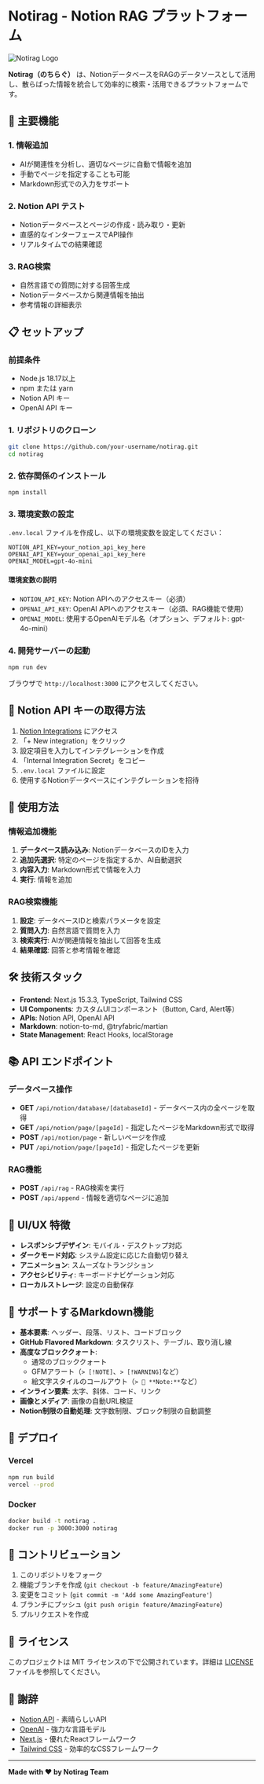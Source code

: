 # Notirag - Notion RAG プラットフォーム

![Notirag Logo](https://via.placeholder.com/800x200/3B82F6/FFFFFF?text=Notirag+-+Notion+%C3%97+RAG+%E3%83%97%E3%83%A9%E3%83%83%E3%83%88%E3%83%95%E3%82%A9%E3%83%BC%E3%83%A0)

**Notirag（のちらぐ）** は、NotionデータベースをRAGのデータソースとして活用し、散らばった情報を統合して効率的に検索・活用できるプラットフォームです。

## 🚀 主要機能

### 1. 情報追加
- AIが関連性を分析し、適切なページに自動で情報を追加
- 手動でページを指定することも可能
- Markdown形式での入力をサポート

### 2. Notion API テスト
- Notionデータベースとページの作成・読み取り・更新
- 直感的なインターフェースでAPI操作
- リアルタイムでの結果確認

### 3. RAG検索
- 自然言語での質問に対する回答生成
- Notionデータベースから関連情報を抽出
- 参考情報の詳細表示

## 📋 セットアップ

### 前提条件
- Node.js 18.17以上
- npm または yarn
- Notion API キー
- OpenAI API キー

### 1. リポジトリのクローン
```bash
git clone https://github.com/your-username/notirag.git
cd notirag
```

### 2. 依存関係のインストール
```bash
npm install
```

### 3. 環境変数の設定
`.env.local` ファイルを作成し、以下の環境変数を設定してください：

```env
NOTION_API_KEY=your_notion_api_key_here
OPENAI_API_KEY=your_openai_api_key_here
OPENAI_MODEL=gpt-4o-mini
```

#### 環境変数の説明
- `NOTION_API_KEY`: Notion APIへのアクセスキー（必須）
- `OPENAI_API_KEY`: OpenAI APIへのアクセスキー（必須、RAG機能で使用）
- `OPENAI_MODEL`: 使用するOpenAIモデル名（オプション、デフォルト: gpt-4o-mini）

### 4. 開発サーバーの起動
```bash
npm run dev
```

ブラウザで `http://localhost:3000` にアクセスしてください。

## 🔑 Notion API キーの取得方法

1. [Notion Integrations](https://www.notion.so/my-integrations) にアクセス
2. 「+ New integration」をクリック
3. 設定項目を入力してインテグレーションを作成
4. 「Internal Integration Secret」をコピー
5. `.env.local` ファイルに設定
6. 使用するNotionデータベースにインテグレーションを招待

## 🎯 使用方法

### 情報追加機能
1. **データベース読み込み**: NotionデータベースのIDを入力
2. **追加先選択**: 特定のページを指定するか、AI自動選択
3. **内容入力**: Markdown形式で情報を入力
4. **実行**: 情報を追加

### RAG検索機能
1. **設定**: データベースIDと検索パラメータを設定
2. **質問入力**: 自然言語で質問を入力
3. **検索実行**: AIが関連情報を抽出して回答を生成
4. **結果確認**: 回答と参考情報を確認

## 🛠️ 技術スタック

- **Frontend**: Next.js 15.3.3, TypeScript, Tailwind CSS
- **UI Components**: カスタムUIコンポーネント（Button, Card, Alert等）
- **APIs**: Notion API, OpenAI API
- **Markdown**: notion-to-md, @tryfabric/martian
- **State Management**: React Hooks, localStorage

## 📚 API エンドポイント

### データベース操作
- **GET** `/api/notion/database/[databaseId]` - データベース内の全ページを取得
- **GET** `/api/notion/page/[pageId]` - 指定したページをMarkdown形式で取得
- **POST** `/api/notion/page` - 新しいページを作成
- **PUT** `/api/notion/page/[pageId]` - 指定したページを更新

### RAG機能
- **POST** `/api/rag` - RAG検索を実行
- **POST** `/api/append` - 情報を適切なページに追加

## 🎨 UI/UX 特徴

- **レスポンシブデザイン**: モバイル・デスクトップ対応
- **ダークモード対応**: システム設定に応じた自動切り替え
- **アニメーション**: スムーズなトランジション
- **アクセシビリティ**: キーボードナビゲーション対応
- **ローカルストレージ**: 設定の自動保存

## 🔧 サポートするMarkdown機能

- **基本要素**: ヘッダー、段落、リスト、コードブロック
- **GitHub Flavored Markdown**: タスクリスト、テーブル、取り消し線
- **高度なブロッククォート**: 
  - 通常のブロッククォート
  - GFMアラート（`> [!NOTE]`、`> [!WARNING]`など）
  - 絵文字スタイルのコールアウト（`> 📘 **Note:**`など）
- **インライン要素**: 太字、斜体、コード、リンク
- **画像とメディア**: 画像の自動URL検証
- **Notion制限の自動処理**: 文字数制限、ブロック制限の自動調整

## 🚀 デプロイ

### Vercel
```bash
npm run build
vercel --prod
```

### Docker
```bash
docker build -t notirag .
docker run -p 3000:3000 notirag
```

## 🤝 コントリビューション

1. このリポジトリをフォーク
2. 機能ブランチを作成 (`git checkout -b feature/AmazingFeature`)
3. 変更をコミット (`git commit -m 'Add some AmazingFeature'`)
4. ブランチにプッシュ (`git push origin feature/AmazingFeature`)
5. プルリクエストを作成

## 📝 ライセンス

このプロジェクトは MIT ライセンスの下で公開されています。詳細は [LICENSE](LICENSE) ファイルを参照してください。

## 🙏 謝辞

- [Notion API](https://developers.notion.com/) - 素晴らしいAPI
- [OpenAI](https://openai.com/) - 強力な言語モデル
- [Next.js](https://nextjs.org/) - 優れたReactフレームワーク
- [Tailwind CSS](https://tailwindcss.com/) - 効率的なCSSフレームワーク

---

**Made with ❤️ by Notirag Team**